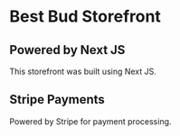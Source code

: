 # Best Bud Storefront

## Powered by Next JS

This storefront was built using Next JS.

## Stripe Payments

Powered by Stripe for payment processing.
